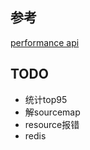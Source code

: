 ## 参考

[performance api](https://developer.mozilla.org/zh-CN/docs/Web/API/PerformanceTiming)

## TODO

+ 统计top95
+ 解sourcemap
+ resource报错
+ redis
  